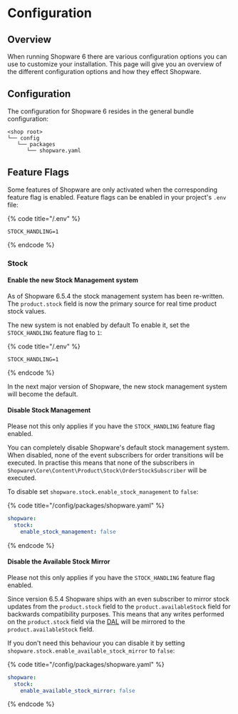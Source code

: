 # Configuration

## Overview

When running Shopware 6 there are various configuration options you can use to customize your installation. This page will give you an overview of the different configuration options and how they effect Shopware.

## Configuration

The configuration for Shopware 6 resides in the general bundle configuration:

```text
<shop root>
└── config
   └── packages
      └── shopware.yaml
```

## Feature Flags

Some features of Shopware are only activated when the corresponding feature flag is enabled. Feature flags can be enabled in your project's `.env` file:

{% code title="<project root>/.env" %}

```shell
STOCK_HANDLING=1
```

{% endcode %}

### Stock

#### Enable the new Stock Management system

As of Shopware 6.5.4 the stock management system has been re-written. The `product.stock` field is now the primary source for real time product stock values.

The new system is not enabled by default To enable it, set the `STOCK_HANDLING` feature flag to `1`:

{% code title="<project root>/.env" %}

```shell
STOCK_HANDLING=1
```

{% endcode %}

In the next major version of Shopware, the new stock management system will become the default.

#### Disable Stock Management

Please not this only applies if you have the `STOCK_HANDLING` feature flag enabled.

You can completely disable Shopware's default stock management system. When disabled, none of the event subscribers for order transitions will be executed. In practise this means that none of the subscribers in `Shopware\Core\Content\Product\Stock\OrderStockSubscriber` will be executed.

To disable set `shopware.stock.enable_stock_management` to `false`:

{% code title="<project root>/config/packages/shopware.yaml" %}

```yaml
shopware:
  stock:
    enable_stock_management: false
```

{% endcode %}

#### Disable the Available Stock Mirror

Please not this only applies if you have the `STOCK_HANDLING` feature flag enabled.

Since version 6.5.4 Shopware ships with an even subscriber to mirror stock updates from the `product.stock` field to the `product.availableStock` field for backwards compatibility purposes. This means that any writes performed on the `product.stock` field via the [DAL](../../../concepts/framework/data-abstraction-layer) will be mirrored to the `product.availableStock` field.

If you don't need this behaviour you can disable it by setting `shopware.stock.enable_available_stock_mirror` to `false`:

{% code title="<project root>/config/packages/shopware.yaml" %}

```yaml
shopware:
  stock:
    enable_available_stock_mirror: false
```

{% endcode %}
